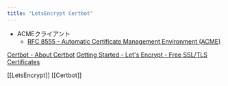 ```yaml
---
title: "LetsEncrypt Certbot"
---
```


- ACMEクライアント
    - [RFC 8555 - Automatic Certificate Management Environment (ACME)](https://tools.ietf.org/html/rfc8555)

[Certbot - About Certbot](https://certbot.eff.org/about/)
[Getting Started - Let's Encrypt - Free SSL/TLS Certificates](https://letsencrypt.org/getting-started/)

[[LetsEncrypt]] [[Certbot]]
